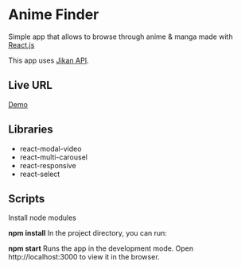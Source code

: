 # Anime Finder
Simple app that allows to browse through anime & manga made with [React.js](https://reactjs.org/)

This app uses [Jikan API](https://jikan.docs.apiary.io/).

## Live URL
[Demo](https://bling-bling-anime.netlify.app/)

## Libraries
* react-modal-video
* react-multi-carousel
* react-responsive
* react-select

## Scripts
Install node modules

**npm install**
In the project directory, you can run:

**npm start**
Runs the app in the development mode.
Open http://localhost:3000 to view it in the browser.